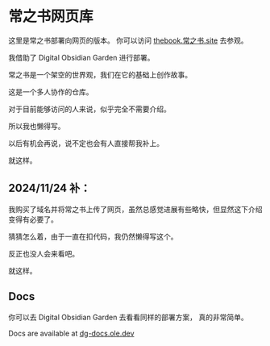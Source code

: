 # 常之书网页库
这里是常之书部署向网页的版本。
你可以访问 [thebook.常之书.site](https://thebook.常之书.site/) 去参观。

我借助了 Digital Obsidian Garden 进行部署。

常之书是一个架空的世界观，我们在它的基础上创作故事。

这是一个多人协作的仓库。

对于目前能够访问的人来说，似乎完全不需要介绍。

所以我也懒得写。

以后有机会再说，说不定也会有人直接帮我补上。

就这样。


## 2024/11/24 补：
我购买了域名并将常之书上传了网页，虽然总感觉进展有些略快，但显然这下介绍变得有必要了。

猜猜怎么着，由于一直在扣代码，我仍然懒得写这个。

反正也没人会来看吧。

就这样。

## Docs
你可以去 Digital Obsidian Garden 去看看同样的部署方案，
真的非常简单。

Docs are available at [dg-docs.ole.dev](https://dg-docs.ole.dev/)
